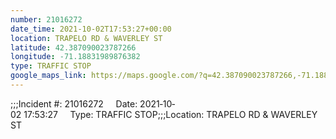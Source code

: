 ```yaml
---
number: 21016272
date_time: 2021-10-02T17:53:27+00:00
location: TRAPELO RD & WAVERLEY ST
latitude: 42.387090023787266
longitude: -71.18831989876382
type: TRAFFIC STOP
google_maps_link: https://maps.google.com/?q=42.387090023787266,-71.18831989876382
---
```


;;;Incident #: 21016272     Date: 2021‐10‐02 17:53:27     Type: TRAFFIC STOP;;;Location: TRAPELO RD & WAVERLEY ST

